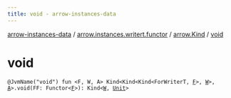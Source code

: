 ```yaml
---
title: void - arrow-instances-data
---
```


[arrow-instances-data](../../index.html) / [arrow.instances.writert.functor](../index.html) / [arrow.Kind](index.html) / [void](./void.html)

# void

`@JvmName("void") fun <F, W, A> Kind<Kind<Kind<ForWriterT, `[`F`](void.html#F)`>, `[`W`](void.html#W)`>, `[`A`](void.html#A)`>.void(FF: Functor<`[`F`](void.html#F)`>): Kind<`[`W`](void.html#W)`, `[`Unit`](https://kotlinlang.org/api/latest/jvm/stdlib/kotlin/-unit/index.html)`>`